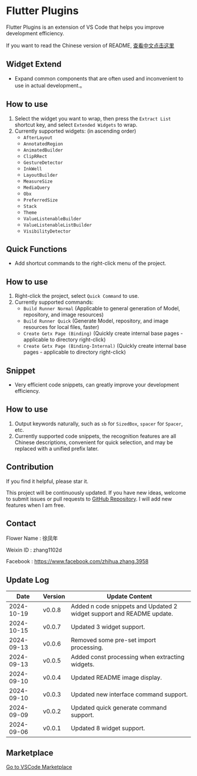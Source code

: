 # Flutter Plugins

Flutter Plugins is an extension of VS Code that helps you improve development efficiency.

If you want to read the Chinese version of README, [查看中文点击这里](/README_CN.md)

## Widget Extend

- Expand common components that are often used and inconvenient to use in actual development.。

## How to use

1. Select the widget you want to wrap, then press the `Extract List` shortcut key, and select `Extended Widgets` to wrap.
2. Currently supported widgets: (in ascending order)
    - `AfterLayout`
    - `AnnotatedRegion`
    - `AnimatedBuilder`
    - `ClipRRect`
    - `GestureDetector`
    - `InkWell`
    - `LayoutBuilder`
    - `MeasureSize`
    - `MediaQuery`
    - `Obx`
    - `PreferredSize`
    - `Stack`
    - `Theme`
    - `ValueListenableBuilder`
    - `ValueListenableListBuilder`
    - `VisibilityDetector`

## Quick Functions

- Add shortcut commands to the right-click menu of the project.

## How to use

1. Right-click the project, select `Quick Command` to use.
2. Currently supported commands:
    - `Build Runner Normal` (Applicable to general generation of Model, repository, and image resources) 
    - `Build Runner Quick` (Generate Model, repository, and image resources for local files, faster)
    - `Create Getx Page (Binding)` (Quickly create internal base pages - applicable to directory right-click)
    - `Create Getx Page (Binding-Internal)` (Quickly create internal base pages - applicable to directory right-click)

## Snippet

- Very efficient code snippets, can greatly improve your development efficiency.

## How to use

1. Output keywords naturally, such as `sb` for `SizedBox`, `spacer` for `Spacer`, etc.
2. Currently supported code snippets, the recognition features are all Chinese descriptions, convenient for quick selection, and may be replaced with a unified prefix later.

## Contribution

If you find it helpful, please star it.

This project will be continuously updated. If you have new ideas, welcome to submit issues or pull requests to [GitHub Repository](https://github.com/ke112/vscode_plugins). I will add new features when I am free.


## Contact
Flower Name : 徐凤年

Weixin ID : zhang1102d

Facebook : https://www.facebook.com/zhihua.zhang.3958

## Update Log

| Date       | Version | Update Content                                                        |
| ---------- | ------- | --------------------------------------------------------------------- |
| 2024-10-19 | v0.0.8  | Added n code snippets and Updated 2 widget support and README update. |
| 2024-10-15 | v0.0.7  | Updated 3 widget support.                                             |
| 2024-09-13 | v0.0.6  | Removed some pre-set import processing.                               |
| 2024-09-13 | v0.0.5  | Added const processing when extracting widgets.                       |
| 2024-09-10 | v0.0.4  | Updated README image display.                                         |
| 2024-09-10 | v0.0.3  | Updated new interface command support.                                |
| 2024-09-09 | v0.0.2  | Updated quick generate command support.                               |
| 2024-09-06 | v0.0.1  | Updated 8 widget support.                                             |


## Marketplace
[Go to VSCode Marketplace](https://marketplace.visualstudio.com/items?itemName=zhangzhihua.flutter-plugins-zhangzhihua)